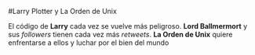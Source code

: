#Larry Plotter y La Orden de Unix

El código de **Larry** cada vez se vuelve más peligroso. 
**Lord Ballmermort** y sus *followers* tienen cada vez más *retweets*.
**La Orden de Unix** quiere enfrentarse a ellos y luchar por el bien del mundo

